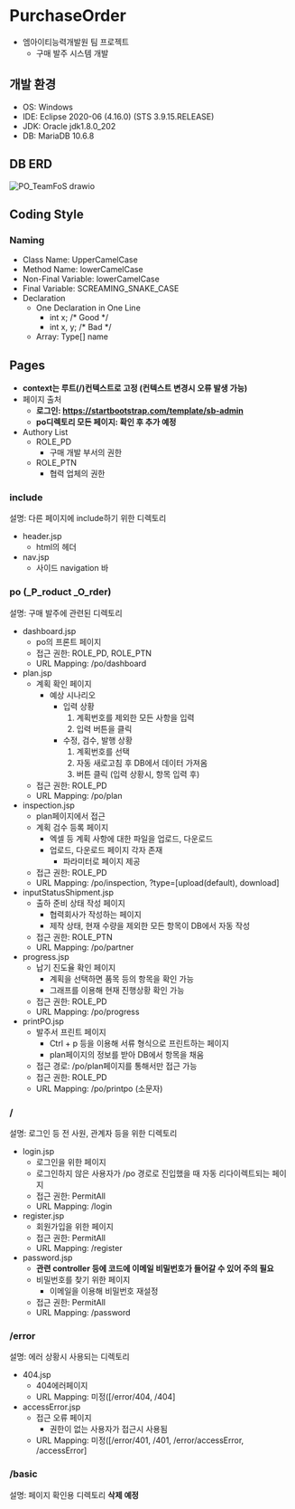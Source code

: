 # PurchaseOrder
- 엠아이티능력개발원 팀 프로젝트
  + 구매 발주 시스템 개발
  
## 개발 환경
- OS: Windows
- IDE: Eclipse 2020-06 (4.16.0) (STS 3.9.15.RELEASE)
- JDK: Oracle jdk1.8.0_202
- DB: MariaDB 10.6.8

## DB ERD
![PO_TeamFoS drawio](https://user-images.githubusercontent.com/106382062/174241185-4d4a17dd-ed22-4694-be7e-dc6a90e26223.png)

## Coding Style
### Naming
- Class Name: UpperCamelCase
- Method Name: lowerCamelCase
- Non-Final Variable: lowerCamelCase
- Final Variable: SCREAMING_SNAKE_CASE
- Declaration
  + One Declaration in One Line
    * int x; /* Good */
    * int x, y; /* Bad */
  + Array: Type[] name

## Pages
  - **context는 루트(/)컨텍스트로 고정 (컨텍스트 변경시 오류 발생 가능)**
  - 페이지 출처
    + **로그인: https://startbootstrap.com/template/sb-admin**
    + **po디렉토리 모든 페이지: 확인 후 추가 예정**
  - Authory List
    + ROLE_PD
      * 구매 개발 부서의 권한
    + ROLE_PTN
      * 협력 업체의 권한
  
  ### include
  설명: 다른 페이지에 include하기 위한 디렉토리
  - header.jsp
    + html의 헤더
  - nav.jsp
    + 사이드 navigation 바
  
  ### po (_P_roduct _O_rder)
  설명: 구매 발주에 관련된 디렉토리
  - dashboard.jsp
    + po의 프론트 페이지
    + 접근 권한: ROLE_PD, ROLE_PTN
    + URL Mapping: /po/dashboard
  - plan.jsp
    + 계획 확인 페이지
      * 예상 시나리오
        - 입력 상황
          1. 계획번호를 제외한 모든 사항을 입력
          2. 입력 버튼을 클릭
        - 수정, 검수, 발행 상황
          1. 계획번호를 선택
          2. 자동 새로고침 후 DB에서 데이터 가져옴
          3. 버튼 클릭 (입력 상황시, 항목 입력 후)
    + 접근 권한: ROLE_PD
    + URL Mapping: /po/plan
  - inspection.jsp
    + plan페이지에서 접근
    + 계획 검수 등록 페이지
      * 엑셀 등 계획 사항에 대한 파일을 업로드, 다운로드
      * 업로드, 다운로드 페이지 각자 존재
        - 파라미터로 페이지 제공
    + 접근 권한: ROLE_PD
    + URL Mapping: /po/inspection, ?type=\[upload(default), download]
  - inputStatusShipment.jsp
    + 출하 준비 상태 작성 페이지
      * 협력회사가 작성하는 페이지
      * 제작 상태, 현재 수량을 제외한 모든 항목이 DB에서 자동 작성
    + 접근 권한: ROLE_PTN
    + URL Mapping: /po/partner
  - progress.jsp
    + 납기 진도율 확인 페이지
      * 계획을 선택하면 품목 등의 항목을 확인 가능
      * 그래프를 이용해 현재 진행상황 확인 가능
    + 접근 권한: ROLE_PD
    + URL Mapping: /po/progress 
  - printPO.jsp
    + 발주서 프린트 페이지
      * Ctrl + p 등을 이용해 서류 형식으로 프린트하는 페이지
      * plan페이지의 정보를 받아 DB에서 항목을 채움
    + 접근 경로: /po/plan페이지를 통해서만 접근 가능 
    + 접근 권한: ROLE_PD
    + URL Mapping: /po/printpo (소문자)
  
  ### /
  설명: 로그인 등 전 사원, 관계자 등을 위한 디렉토리
  - login.jsp
    + 로그인을 위한 페이지
    + 로그인하지 않은 사용자가 /po 경로로 진입했을 때 자동 리다이렉트되는 페이지
    + 접근 권한: PermitAll
    + URL Mapping: /login
  - register.jsp
    + 회원가입을 위한 페이지
    + 접근 권한: PermitAll
    + URL Mapping: /register
  - password.jsp
    + **관련 controller 등에 코드에 이메일 비밀번호가 들어갈 수 있어 주의 필요**
    + 비밀번호를 찾기 위한 페이지
      * 이메일을 이용해 비밀번호 재설정
    + 접근 권한: PermitAll
    + URL Mapping: /password
  
  ### /error
  설명: 에러 상황시 사용되는 디렉토리
  - 404.jsp
    + 404에러페이지
    + URL Mapping: 미정(\[/error/404, /404]
  - accessError.jsp
    + 접근 오류 페이지
      * 권한이 없는 사용자가 접근시 사용됨
    + URL Mapping: 미정(\[/error/401, /401, /error/accessError, /accessError]
  
  ### /basic
  설명: 페이지 확인용 디렉토리
    **삭제 예정**
